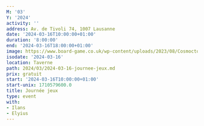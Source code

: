 ```yaml
---
M: '03'
Y: '2024'
activity: ''
address: Av. de Tivoli 74, 1007 Lausanne
date: '2024-03-16T10:00:00+01:00'
duration: '8:00:00'
end: '2024-03-16T18:00:00+01:00'
image: https://www.board-game.co.uk/wp-content/uploads/2023/08/Cosmoctopus-.png
isodate: '2024-03-16'
location: Taverne
path: 2024/03/2024-03-16-journee-jeux.md
prix: gratuit
start: '2024-03-16T10:00:00+01:00'
start-unix: 1710579600.0
title: Journée jeux
type: event
with:
- Ilans
- Elyius
---
```

